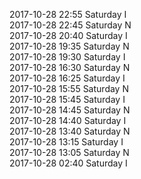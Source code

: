 2017-10-28 22:55 Saturday  I  
2017-10-28 22:45 Saturday  N  
2017-10-28 20:40 Saturday  I  
2017-10-28 19:35 Saturday  N  
2017-10-28 19:30 Saturday  I  
2017-10-28 16:30 Saturday  N  
2017-10-28 16:25 Saturday  I  
2017-10-28 15:55 Saturday  N  
2017-10-28 15:45 Saturday  I  
2017-10-28 14:45 Saturday  N  
2017-10-28 14:40 Saturday  I  
2017-10-28 13:40 Saturday  N  
2017-10-28 13:15 Saturday  I  
2017-10-28 13:05 Saturday  N  
2017-10-28 02:40 Saturday  I  
